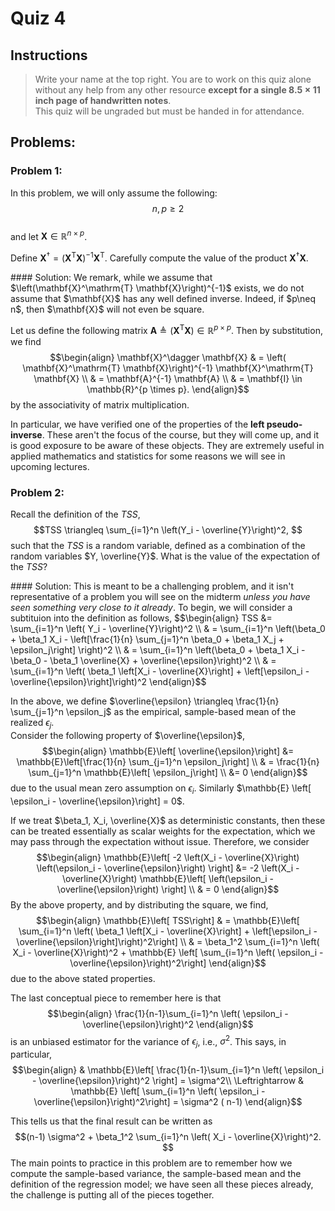 # Quiz 4


## Instructions

>  Write your name at the top right.  You are to work on this quiz alone without any help 
>  from any other resource <b>except for a single $8.5 \times 11$ inch page of handwritten notes</b>.  
>  This quiz will be ungraded but must be handed in for attendance. 


## Problems:

### Problem 1:

In this problem, we will only assume the following: 
$$n, p \geq 2 $$  
and let $\mathbf{X}\in \mathbb{R}^{n \times p}$.

Define $\mathbf{X}^\dagger = \left(\mathbf{X}^\mathrm{T} \mathbf{X}\right)^{-1} \mathbf{X}^\mathrm{T}$. Carefully compute the value of the product $\mathbf{X}^\dagger \mathbf{X}.$

<div class="solutions">
#### Solution:
We remark, while we assume that $\left(\mathbf{X}^\mathrm{T} \mathbf{X}\right)^{-1}$ exists, we do not assume that $\mathbf{X}$ has any well defined inverse.   Indeed,
if $p\neq n$, then $\mathbf{X}$ will not even be square.

Let us define the following matrix $\mathbf{A}\triangleq \left( \mathbf{X}^\mathrm{T} \mathbf{X}\right) \in \mathbb{R}^{p \times p}$.  Then by substitution, we find
$$\begin{align}
\mathbf{X}^\dagger \mathbf{X} & = \left( \mathbf{X}^\mathrm{T} \mathbf{X}\right)^{-1} \mathbf{X}^\mathrm{T} \mathbf{X} \\
& = \mathbf{A}^{-1} \mathbf{A} \\
& = \mathbf{I} \in \mathbb{R}^{p \times p}.
\end{align}$$
by the associativity of matrix multiplication.

In particular, we have verified one of the properties of the <b>left pseudo-inverse</b>.  These aren't the focus of the course, but they will come up, and it is good exposure
to be aware of these objects.  They are extremely useful in applied mathematics and statistics for some reasons we will see in upcoming lectures.
</div>

<div class="pagebreak"></div>

### Problem 2:
Recall the definition of the $TSS$,
$$TSS \triangleq \sum_{i=1}^n \left(Y_i - \overline{Y}\right)^2, $$
such that the $TSS$ is a random variable, defined as a combination of the random variables $Y, \overline{Y}$. What is the value of the expectation of the $TSS$?

<div class="solutions">
#### Solution:
This is meant to be a challenging problem, and it isn't representative of a problem you will see on the midterm <em>unless you have seen something very close to it already</em>.  To begin, we will
consider a subtituion into the definition as follows,
$$\begin{align}
TSS &= \sum_{i=1}^n \left( Y_i  - \overline{Y}\right)^2 \\
& = \sum_{i=1}^n \left(\beta_0 + \beta_1 X_i - \left[\frac{1}{n} \sum_{j=1}^n \beta_0 + \beta_1 X_j + \epsilon_j\right] \right)^2 \\
& = \sum_{i=1}^n \left(\beta_0 + \beta_1 X_i - \beta_0 - \beta_1 \overline{X} + \overline{\epsilon}\right)^2 \\
& = \sum_{i=1}^n \left( \beta_1 \left[X_i - \overline{X}\right] + \left[\epsilon_i - \overline{\epsilon}\right]\right)^2
\end{align}$$


In the above, we define $\overline{\epsilon} \triangleq \frac{1}{n} \sum_{j=1}^n \epsilon_j$ as the empirical, sample-based mean of the realized $\epsilon_j$.  
Consider the following property of $\overline{\epsilon}$,
$$\begin{align}
\mathbb{E}\left[ \overline{\epsilon}\right] &= \mathbb{E}\left[\frac{1}{n} \sum_{j=1}^n \epsilon_j\right] \\
& = \frac{1}{n} \sum_{j=1}^n \mathbb{E}\left[ \epsilon_j\right] \\
&= 0
\end{align}$$
due to the usual mean zero assumption on $\epsilon_i$.  Similarly $\mathbb{E} \left[ \epsilon_i - \overline{\epsilon}\right] = 0$.

If we treat $\beta_1, X_i, \overline{X}$ as deterministic constants, then these can be treated essentially as scalar weights for the expectation, which we may
pass through the expectation without issue.  Therefore, we consider
$$\begin{align}
\mathbb{E}\left[ -2 \left(X_i - \overline{X}\right) \left(\epsilon_i - \overline{\epsilon}\right) \right] &=  -2 \left(X_i - \overline{X}\right) \mathbb{E}\left[ \left(\epsilon_i - \overline{\epsilon}\right) \right] \\
& = 0
\end{align}$$
By the above property, and by distributing the square, we find,
$$\begin{align}
\mathbb{E}\left[ TSS\right] & = \mathbb{E}\left[ \sum_{i=1}^n \left( \beta_1 \left[X_i - \overline{X}\right] + \left[\epsilon_i - \overline{\epsilon}\right]\right)^2\right] \\
& = \beta_1^2 \sum_{i=1}^n \left( X_i - \overline{X}\right)^2 + \mathbb{E} \left[ \sum_{i=1}^n \left( \epsilon_i - \overline{\epsilon}\right)^2\right]
\end{align}$$
due to the above stated properties.

The last conceptual piece to remember here is that 
$$\begin{align}
\frac{1}{n-1}\sum_{i=1}^n \left( \epsilon_i - \overline{\epsilon}\right)^2
\end{align}$$
is an unbiased estimator for the variance of $\epsilon_j$, i.e., $\sigma^2$.  This says, in particular,
$$\begin{align}
& \mathbb{E}\left[ \frac{1}{n-1}\sum_{i=1}^n \left( \epsilon_i - \overline{\epsilon}\right)^2 \right] = \sigma^2\\ 
\Leftrightarrow & \mathbb{E} \left[ \sum_{i=1}^n \left( \epsilon_i - \overline{\epsilon}\right)^2\right] = \sigma^2 ( n-1)
\end{align}$$

This tells us that the final result can be written as
$$(n-1) \sigma^2 + \beta_1^2 \sum_{i=1}^n \left( X_i - \overline{X}\right)^2. $$
The main points to practice in this problem are to remember how we compute the sample-based variance, the sample-based mean and the definition
of the regression model; we have seen all these pieces already, the challenge is putting all of the pieces together.
</div>
